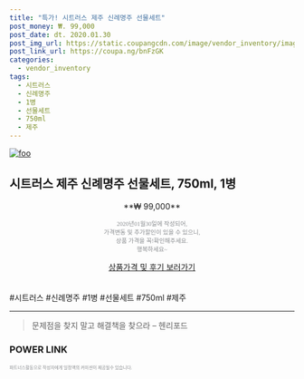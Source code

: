 ```yaml
--- 
title: "특가! 시트러스 제주 신례명주 선물세트" 
post_money: ₩. 99,000 
post_date: dt. 2020.01.30 
post_img_url: https://static.coupangcdn.com/image/vendor_inventory/images/2017/09/16/21/1/0e2c7a70-32e7-438a-bf55-36f8beb1cb7d.jpg 
post_link_url: https://coupa.ng/bnFzGK 
categories: 
  - vendor_inventory 
tags: 
  - 시트러스 
  - 신례명주 
  - 1병 
  - 선물세트 
  - 750ml 
  - 제주 
--- 
```

[![foo](https://static.coupangcdn.com/image/vendor_inventory/images/2017/09/16/21/1/0e2c7a70-32e7-438a-bf55-36f8beb1cb7d.jpg)](https://coupa.ng/bnFzGK) 

## 시트러스 제주 신례명주 선물세트, 750ml, 1병 
<p style="text-align: center;">**₩ 99,000**</p> 
<p style="text-align: center;"><span style="color: #898c8f; font-family: Georgia,Times,serif; font-size: 0.75em;">2020년01월30일에 작성되어, <br>가격변동 및 추가할인이 있을 수 있으니,<br> 상품 가격을 꼭!확인해주세요.<br>행복하세요~</span> 
</p>	 
<div markdown="0" style="text-align: center;"><a href="https://coupa.ng/bnFzGK" class="btn btn--success">상품가격 및 후기 보러가기</a></div> 
<br><br> 
  #시트러스 #신례명주 #1병 #선물세트 #750ml #제주 
<hr> 

> 문제점을 찾지 말고 해결책을 찾으라 – 헨리포드 


### POWER LINK


<span style="color: #898c8f; font-family: Georgia,Times,serif; font-size: 0.55em;">파트너스활동으로 작성자에게 일정액의 커미션이 제공될수 있습니다.</span> 
